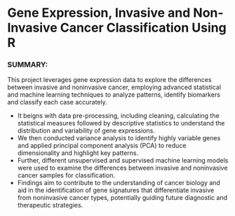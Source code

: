 # Gene Expression, Invasive and Non-Invasive Cancer Classification Using R

### SUMMARY:
This project leverages gene expression data to explore the differences between invasive and noninvasive cancer, employing advanced statistical and machine learning techniques to analyze patterns, identify biomarkers and classify each case accurately.

- It beigns with data pre-processing, including cleaning, calculating the statistical measures followed by descriptive statistics to understand the distribution and variability of gene expressions. 
- We then conducted variance analysis to identify highly variable genes and applied principal component analysis (PCA) to reduce dimensionality and highlight key patterns. 
- Further, different unsupervised and supervised machine learning models were used to examine the differences between invasive and noninvasive cancer samples for classification.   
- Findings aim to contribute to the understanding of cancer biology and aid in the identification of gene signatures that differentiate invasive from noninvasive cancer types,
  potentially guiding future diagnostic and therapeutic strategies.
